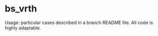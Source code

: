 # bs_vrth
Usage: particular cases described in a branch README file. All code is highly adaptable.

